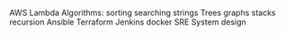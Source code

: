 AWS Lambda
Algorithms:
  sorting
  searching
  strings
  Trees
  graphs
  stacks
  recursion
Ansible
Terraform
Jenkins
docker
SRE
System design

  
  
  
